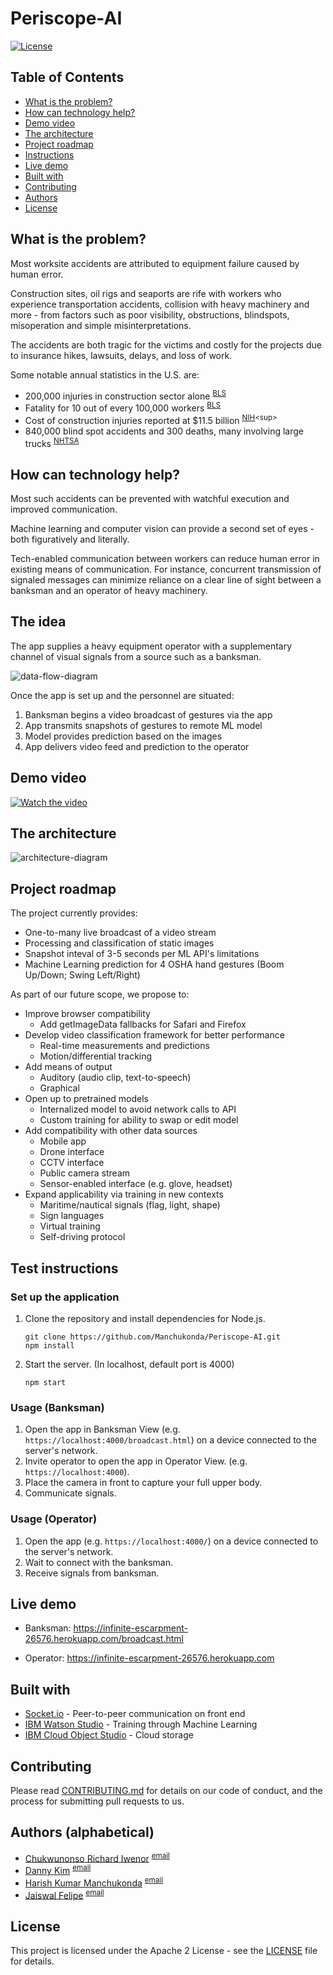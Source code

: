# Periscope-AI

[![License](https://img.shields.io/badge/License-Apache2-blue.svg)](https://www.apache.org/licenses/LICENSE-2.0)

## Table of Contents

- [What is the problem?](#what-is-the-problem)
- [How can technology help?](#how-can-technology-help)
- [Demo video](#demo-video)
- [The architecture](#the-architecture)
- [Project roadmap](#project-roadmap)
- [Instructions](#test-instructions)
- [Live demo](#live-demo)
- [Built with](#built-with)
- [Contributing](#contributing)
- [Authors](#authors)
- [License](#license)

## What is the problem?

Most worksite accidents are attributed to equipment failure caused by human error.

Construction sites, oil rigs and seaports are rife with workers who experience transportation accidents, collision with heavy machinery and more - from factors such as poor visibility, obstructions, blindspots, misoperation and simple misinterpretations.

The accidents are both tragic for the victims and costly for the projects due to insurance hikes, lawsuits, delays, and loss of work.

Some notable annual statistics in the U.S. are:

- 200,000 injuries in construction sector alone <sup>[BLS](https://www.bls.gov/iif/soii-charts-2018.pdf)</sup>
- Fatality for 10 out of every 100,000 workers <sup>[BLS](https://www.bls.gov/charts/census-of-fatal-occupational-injuries/number-and-rate-of-fatal-work-injuries-by-industry.htm)</sup>
- Cost of construction injuries reported at $11.5 billion <sup>[NIH](https://www.ncbi.nlm.nih.gov/pmc/articles/PMC2491397/#:~:text=Construction%20injuries%20cost%20%2411.5%20billion,with%20days%20away%20from%20work.)<sup>
- 840,000 blind spot accidents and 300 deaths, many involving large trucks <sup>[NHTSA](https://crashstats.nhtsa.dot.gov/Api/Public/ViewPublication/811144)</sup>

## How can technology help?

Most such accidents can be prevented with watchful execution and improved communication.

Machine learning and computer vision can provide a second set of eyes - both figuratively and literally.

Tech-enabled communication between workers can reduce human error in existing means of communication. For instance, concurrent transmission of signaled messages can minimize reliance on a clear line of sight between a banksman and an operator of heavy machinery.

## The idea

The app supplies a heavy equipment operator with a supplementary channel of visual signals from a source such as a banksman.

![data-flow-diagram](assets/data-flow.png)

Once the app is set up and the personnel are situated:

1. Banksman begins a video broadcast of gestures via the app
2. App transmits snapshots of gestures to remote ML model
3. Model provides prediction based on the images
4. App delivers video feed and prediction to the operator

## Demo video

[![Watch the video](assets/readme-thumb.jpg)](https://youtu.be/iWljsPrJ5f4)

## The architecture

![architecture-diagram](assets/architecture.png)

## Project roadmap

The project currently provides:

- One-to-many live broadcast of a video stream
- Processing and classification of static images
- Snapshot inteval of 3-5 seconds per ML API's limitations
- Machine Learning prediction for 4 OSHA hand gestures (Boom Up/Down; Swing Left/Right)

As part of our future scope, we propose to:

- Improve browser compatibility
  - Add getImageData fallbacks for Safari and Firefox
- Develop video classification framework for better performance
  - Real-time measurements and predictions
  - Motion/differential tracking
- Add means of output
  - Auditory (audio clip, text-to-speech)
  - Graphical
- Open up to pretrained models
  - Internalized model to avoid network calls to API
  - Custom training for ability to swap or edit model
- Add compatibility with other data sources
  - Mobile app
  - Drone interface
  - CCTV interface
  - Public camera stream
  - Sensor-enabled interface (e.g. glove, headset)
- Expand applicability via training in new contexts
  - Maritime/nautical signals (flag, light, shape)
  - Sign languages
  - Virtual training
  - Self-driving protocol

## Test instructions

### Set up the application

1. Clone the repository and install dependencies for Node.js.

   ```
   git clone https://github.com/Manchukonda/Periscope-AI.git
   npm install
   ```

2. Start the server. (In localhost, default port is 4000)
   ```
   npm start
   ```

### Usage (Banksman)

1. Open the app in Banksman View (e.g. `https://localhost:4000/broadcast.html`) on a device connected to the server's network.
2. Invite operator to open the app in Operator View. (e.g. `https://localhost:4000`).
3. Place the camera in front to capture your full upper body.
4. Communicate signals.

### Usage (Operator)

1. Open the app (e.g. `https://localhost:4000/`) on a device connected to the server's network.
2. Wait to connect with the banksman.
3. Receive signals from banksman.

## Live demo

- Banksman: https://infinite-escarpment-26576.herokuapp.com/broadcast.html

- Operator: https://infinite-escarpment-26576.herokuapp.com

## Built with

- [Socket.io](https://socket.io/) - Peer-to-peer communication on front end
- [IBM Watson Studio](https://cloud.ibm.com/catalog?search=watson%20machine%20learning#search_results) - Training through Machine Learning
- [IBM Cloud Object Studio](https://cloud.ibm.com/catalog?search=cloud%20object%20storage#search_results) - Cloud storage

## Contributing

Please read [CONTRIBUTING.md](CONTRIBUTING.md) for details on our code of conduct, and the process for submitting pull requests to us.

## Authors (alphabetical) <a name="authors"></a>

- [Chukwunonso Richard Iwenor](https://github.com/RichardTalented) <sup>[email](mailto:nonsoiwenor@gmail.com)</sup>
- [Danny Kim](https://github.com/danninemx) <sup>[email](mailto:danny.kim@cognizant.com)</sup>
- [Harish Kumar Manchukonda](https://github.com/Manchukonda) <sup>[email](mailto:manchukonda.harish548@gmail.com)</sup>
- [Jaiswal Felipe](https://github.com/JaiswalFelipe) <sup>[email](mailto:jfprofacc@gmail.com)</sup>

## License

This project is licensed under the Apache 2 License - see the [LICENSE](LICENSE) file for details.
